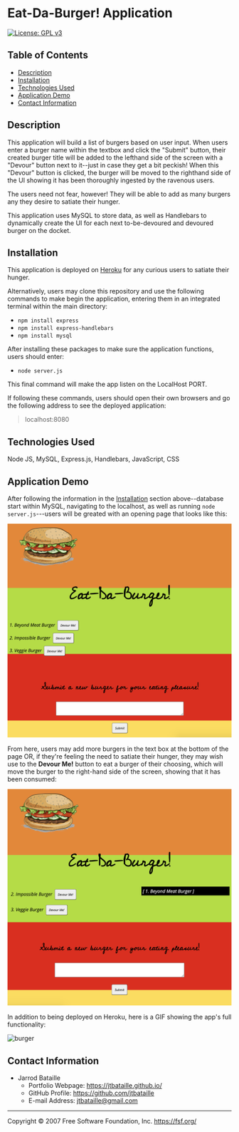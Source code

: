 # Eat-Da-Burger! Application
[![License: GPL v3](https://img.shields.io/badge/License-GPLv3-blue.svg)](https://www.gnu.org/licenses/gpl-3.0)

## Table of Contents
* [Description](#description)
* [Installation](#installation)
* [Technologies Used](#technologies-used)
* [Application Demo](#application-demo)
* [Contact Information](#contact-information)

## Description
This application will build a list of burgers based on user input. When users enter a burger name within the textbox and click the "Submit" button, their created burger title will be added to the lefthand side of the screen with a "Devour" button next to it--just in case they get a bit peckish! When this "Devour" button is clicked, the burger will be moved to the righthand side of the UI showing it has been thoroughly ingested by the ravenous users.

The users need not fear, however! They will be able to add as many burgers any they desire to satiate their hunger.

This application uses MySQL to store data, as well as Handlebars to dynamically create the UI for each next to-be-devoured and devoured burger on the docket.

## Installation
This application is deployed on [Heroku](https://desolate-wave-66580.herokuapp.com/) for any curious users to satiate their hunger.

Alternatively, users may clone this repository and use the following commands to make begin the application, entering them in an integrated terminal within the main directory:

* ```npm install express```
* ```npm install express-handlebars```
* ```npm install mysql```

After installing these packages to make sure the application functions, users should enter:

* ```node server.js```

This final command will make the app listen on the LocalHost PORT.

If following these commands, users should open their own browsers and go the following address to see the deployed application:

> localhost:8080

## Technologies Used
Node JS, MySQL, Express.js, Handlebars, JavaScript, CSS

## Application Demo
After following the information in the [Installation](#installation) section above--database start within MySQL, navigating to the localhost, as well as running ```node server.js```---users will be greated with an opening page that looks like this:

![startpage](public/assets/img/startpage.png)


From here, users may add more burgers in the text box at the bottom of the page OR, if they're feeling the need to satiate their hunger, they may wish use to the **Devour Me!** button to eat a burger of their choosing, which will move the burger to the right-hand side of the screen, showing that it has been consumed:

![devourbutton](public/assets/img/devourbutton.png)

In addition to being deployed on Heroku, here is a GIF showing the app's full functionality:

![burger](https://user-images.githubusercontent.com/65187093/94218953-a17ac480-feb3-11ea-9a11-6d827eafe996.gif)

## Contact Information
* Jarrod Bataille
  * Portfolio Webpage: https://jtbataille.github.io/
  * GitHub Profile: https://github.com/jtbataille
  * E-mail Address: jtbataille@gmail.com

- - -
Copyright © 2007 Free Software Foundation, Inc. <https://fsf.org/>